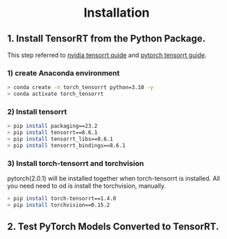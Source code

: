 # <div align=center>Installation</div>
## 1. Install TensorRT from the Python Package.
This step referred to [nvidia tensorrt quide](https://docs.nvidia.com/deeplearning/tensorrt/quick-start-guide/index.html#installing-pip) and [pytorch tensorrt guide](https://pytorch.org/TensorRT/getting_started/installation.html#installation).

### 1) create Anaconda environment
```bash
> conda create -n torch_tensorrt python=3.10 -y
> conda activate torch_tensorrt
```

### 2) Install tensorrt

```bash
> pip install packaging==23.2
> pip install tensorrt==8.6.1
> pip install tensorrt_libs==8.6.1
> pip install tensorrt_bindings==8.6.1
```

### 3) Install torch-tensorrt and torchvision
pytorch(2.0.1) will be installed together when torch-tensorrt is installed. All you need need to od is install the torchvision, manually.

```bash
> pip install torch-tensorrt==1.4.0
> pip install torchvision==0.15.2
```

## 2. Test PyTorch Models Converted to TensorRT.